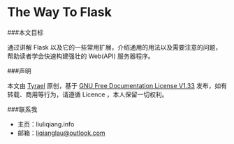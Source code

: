 The Way To Flask
=======

###本文目标

通过讲解 Flask 以及它的一些常用扩展，介绍通用的用法以及需要注意的问题，帮助读者学会快速构建强壮的 Web(API) 服务器程序。

###声明

本文由 [Tyrael](https://liuliqiang.info) 原创，基于 [GNU Free Documentation License V1.33](http://www.gnu.org/licenses/fdl.html) 发布，如有转载、商用等行为，请遵循 Licence ，本人保留一切权利。

###联系我

- 主页：liuliqiang.info
- 邮箱：liqianglau@outlook.com

